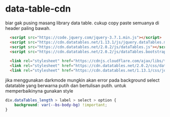 # data-table-cdn
biar gak pusing masang library data table. cukup copy paste semuanya di header paling bawah.

```html
  <script src="https://code.jquery.com/jquery-3.7.1.min.js"></script>
  <script src="https://cdn.datatables.net/1.13.1/js/jquery.dataTables.min.js" defer></script>
  <script src="https://cdn.datatables.net/2.0.2/js/dataTables.js"></script>
  <script src="https://cdn.datatables.net/2.0.2/js/dataTables.bootstrap5.js"></script>
  
  <link rel="stylesheet" href="https://cdnjs.cloudflare.com/ajax/libs/twitter-bootstrap/5.3.0/css/bootstrap.min.css">
  <link rel="stylesheet" href="https://cdn.datatables.net/2.0.2/css/dataTables.bootstrap5.css"/>
  <link rel="stylesheet" href="https://cdn.datatables.net/1.13.1/css/jquery.dataTables.min.css"/>
```
jika menggunakan darkmode mungkin akan error pada background select datatable yang berwarna putih dan bertulisan putih. untuk memperbaikinyna gunakan style
```css
div.dataTables_length > label > select > option {
    background: var(--bs-body-bg) !important;
}
```
